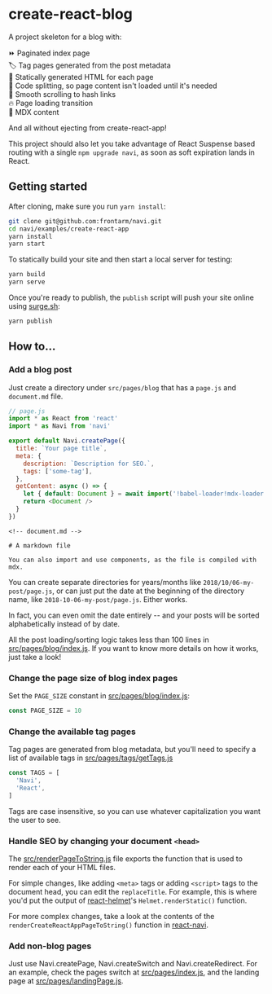 create-react-blog
=================

A project skeleton for a blog with:

⏩ Paginated index page<br />
🏷️ Tag pages generated from the post metadata<br />
🚀 Statically generated HTML for each page<br />
🔗 Code splitting, so page content isn't loaded until it's needed<br />
📜 Smooth scrolling to hash links<br />
🔥 Page loading transition<br />
📄 MDX content<br />

And all without ejecting from create-react-app!

This project should also let you take advantage of React Suspense based routing with a single `npm upgrade navi`, as soon as soft expiration lands in React.


Getting started
---------------

After cloning, make sure you run `yarn install`:

```bash
git clone git@github.com:frontarm/navi.git
cd navi/examples/create-react-app
yarn install
yarn start
```

To statically build your site and then start a local server for testing:

```bash
yarn build
yarn serve
```

Once you're ready to publish, the `publish` script will push your site online using [surge.sh](https://surge.sh/):

```bash
yarn publish
```


How to...
---------

### Add a blog post

Just create a directory under `src/pages/blog` that has a `page.js` and `document.md` file.

```js
// page.js
import * as React from 'react'
import * as Navi from 'navi'

export default Navi.createPage({
  title: `Your page title`,
  meta: {
    description: `Description for SEO.`,
    tags: ['some-tag'],
  },
  getContent: async () => {
    let { default: Document } = await import('!babel-loader!mdx-loader!./document.md')
    return <Document />
  }
})
```

```mdx
<!-- document.md -->

# A markdown file

You can also import and use components, as the file is compiled with mdx.
```

You can create separate directories for years/months like `2018/10/06-my-post/page.js`, or can just put the date at the beginning of the directory name, like `2018-10-06-my-post/page.js`. Either works.

In fact, you can even omit the date entirely -- and your posts will be sorted alphabetically instead of by date.

All the post loading/sorting logic takes less than 100 lines in [src/pages/blog/index.js](src/pages/blog/index.js). If you want to know more details on how it works, just take a look!


### Change the page size of blog index pages

Set the `PAGE_SIZE` constant in [src/pages/blog/index.js](src/pages/blog/index.js):

```js
const PAGE_SIZE = 10
```


### Change the available tag pages

Tag pages are generated from blog metadata, but you'll need to specify a list of available tags in [src/pages/tags/getTags.js](src/pages/tags/getTags.js)

```js
const TAGS = [
  'Navi',
  'React',
]
```

Tags are case insensitive, so you can use whatever capitalization you want the user to see.


### Handle SEO by changing your document `<head>`

The [src/renderPageToString.js](src/renderPageToString.js) file exports the function that is used to render each of your HTML files.

For simple changes, like adding `<meta>` tags or adding `<script>` tags to the document head, you can edit the `replaceTitle`. For example, this is where you'd put the output of [react-helmet](https://github.com/nfl/react-helmet)'s `Helmet.renderStatic()` function.

For more complex changes, take a look at the contents of the `renderCreateReactAppPageToString()` function in [react-navi](../../packages/react-navi).



### Add non-blog pages

Just use Navi.createPage, Navi.createSwitch and Navi.createRedirect. For an example, check the pages switch at [src/pages/index.js](src/pages/index.js), and the landing page at [src/pages/landingPage.js](src/pages/landingPage.js).
